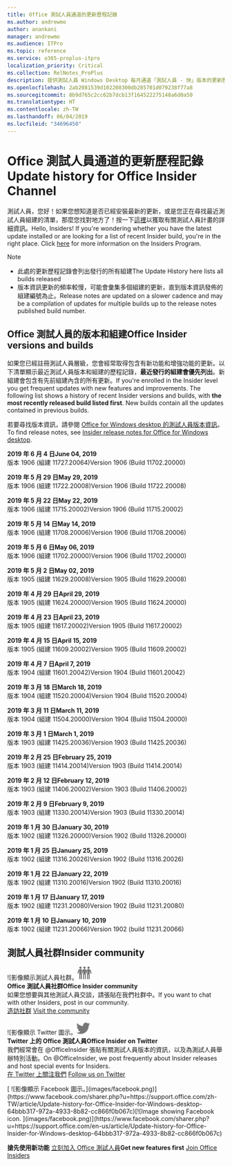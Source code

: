```yaml
---
title: Office 測試人員通道的更新歷程記錄
ms.author: andrewmo
author: anankani
manager: andrewmo
ms.audience: ITPro
ms.topic: reference
ms.service: o365-proplus-itpro
localization_priority: Critical
ms.collection: RelNotes_ProPlus
description: 提供測試人員 Windows Desktop 每月通道「測試人員 - 快」版本的更新歷程記錄
ms.openlocfilehash: 2ab2081539d102208300db285701d079238f77a8
ms.sourcegitcommit: 8b9d765c2cc62b7dcb13f164522275148a6d0a50
ms.translationtype: HT
ms.contentlocale: zh-TW
ms.lasthandoff: 06/04/2019
ms.locfileid: "34696450"
---
```

# <a name="update-history-for-office-insider-channel"></a><span data-ttu-id="7373d-103">Office 測試人員通道的更新歷程記錄</span><span class="sxs-lookup"><span data-stu-id="7373d-103">Update history for Office Insider Channel</span></span>

<span data-ttu-id="7373d-p101">測試人員，您好！如果您想知道是否已經安裝最新的更新，或是您正在尋找最近測試人員組建的清單，那麼您找對地方了！按一下[這裡](https://insider.office.com/)以獲取有關測試人員計畫的詳細資訊。</span><span class="sxs-lookup"><span data-stu-id="7373d-p101">Hello, Insiders! If you're wondering whether you have the latest update installed or are looking for a list of recent Insider build, you're in the right place. Click [here](https://insider.office.com/) for more information on the Insiders Program.</span></span>

> [!NOTE]
> - <span data-ttu-id="7373d-107">此處的更新歷程記錄會列出發行的所有組建</span><span class="sxs-lookup"><span data-stu-id="7373d-107">The Update History here lists all builds released</span></span>
> - <span data-ttu-id="7373d-108">版本資訊更新的頻率較慢，可能會彙集多個組建的更新，直到版本資訊發佈的組建編號為止。</span><span class="sxs-lookup"><span data-stu-id="7373d-108">Release notes are updated on a slower cadence and may be a compilation of updates for multiple builds up to the release notes published build number.</span></span>



## <a name="office-insider-versions-and-builds"></a><span data-ttu-id="7373d-109">Office 測試人員的版本和組建</span><span class="sxs-lookup"><span data-stu-id="7373d-109">Office Insider versions and builds</span></span>

<span data-ttu-id="7373d-p102">如果您已經註冊測試人員層級，您會經常取得包含有新功能和增強功能的更新。以下清單顯示最近測試人員版本和組建的歷程記錄，**最近發行的組建會優先列出**。新組建會包含有先前組建內含的所有更新。</span><span class="sxs-lookup"><span data-stu-id="7373d-p102">If you're enrolled in the Insider level you get frequent updates with new features and improvements. The following list shows a history of recent Insider versions and builds, with **the most recently released build listed first**. New builds contain all the updates contained in previous builds.</span></span> 

<span data-ttu-id="7373d-113">若要尋找版本資訊，請參閱 [Office for Windows desktop 的測試人員版本資訊](https://docs.microsoft.com/zh-TW/OfficeUpdates/release-notes-office-insider)。</span><span class="sxs-lookup"><span data-stu-id="7373d-113">To find release notes, see [Insider release notes for Office for Windows desktop](https://docs.microsoft.com/en-us/OfficeUpdates/release-notes-office-insider).</span></span>

[//]: # (請勿移除)

<span data-ttu-id="7373d-115">**2019 年 6 月 4 日**</span><span class="sxs-lookup"><span data-stu-id="7373d-115">**June 04, 2019**</span></span><br/>
<span data-ttu-id="7373d-116">版本 1906 (組建 11727.20064)</span><span class="sxs-lookup"><span data-stu-id="7373d-116">Version 1906 (Build 11702.20000)</span></span><br/>


<span data-ttu-id="7373d-117">**2019 年 5 月 29 日**</span><span class="sxs-lookup"><span data-stu-id="7373d-117">**May 29, 2019**</span></span><br/>
<span data-ttu-id="7373d-118">版本 1906 (組建 11722.20008)</span><span class="sxs-lookup"><span data-stu-id="7373d-118">Version 1906 (Build 11722.20008)</span></span><br/>

<span data-ttu-id="7373d-119">**2019 年 5 月 22 日**</span><span class="sxs-lookup"><span data-stu-id="7373d-119">**May 22, 2019**</span></span><br/> <span data-ttu-id="7373d-120">版本 1906 (組建 11715.20002)</span><span class="sxs-lookup"><span data-stu-id="7373d-120">Version 1906 (Build 11715.20002)</span></span><br/> 

<span data-ttu-id="7373d-121">**2019 年 5 月 14 日**</span><span class="sxs-lookup"><span data-stu-id="7373d-121">**May 14, 2019**</span></span><br/> <span data-ttu-id="7373d-122">版本 1906 (組建 11708.20006)</span><span class="sxs-lookup"><span data-stu-id="7373d-122">Version 1906 (Build 11708.20006)</span></span><br/>

<span data-ttu-id="7373d-123">**2019 年 5 月 6 日**</span><span class="sxs-lookup"><span data-stu-id="7373d-123">**May 06, 2019**</span></span><br/>
<span data-ttu-id="7373d-124">版本 1906 (組建 11702.20000)</span><span class="sxs-lookup"><span data-stu-id="7373d-124">Version 1906 (Build 11702.20000)</span></span><br/>

<span data-ttu-id="7373d-125">**2019 年 5 月 2 日**</span><span class="sxs-lookup"><span data-stu-id="7373d-125">**May 02, 2019**</span></span><br/>
<span data-ttu-id="7373d-126">版本 1905 (組建 11629.20008)</span><span class="sxs-lookup"><span data-stu-id="7373d-126">Version 1905 (Build 11629.20008)</span></span><br/>

<span data-ttu-id="7373d-127">**2019 年 4 月 29 日**</span><span class="sxs-lookup"><span data-stu-id="7373d-127">**April 29, 2019**</span></span><br/>
<span data-ttu-id="7373d-128">版本 1905 (組建 11624.20000)</span><span class="sxs-lookup"><span data-stu-id="7373d-128">Version 1905 (Build 11624.20000)</span></span><br/>

<span data-ttu-id="7373d-129">**2019 年 4 月 23 日**</span><span class="sxs-lookup"><span data-stu-id="7373d-129">**April 23, 2019**</span></span><br/> <span data-ttu-id="7373d-130">版本 1905 (組建 11617.20002)</span><span class="sxs-lookup"><span data-stu-id="7373d-130">Version 1905 (Build 11617.20002)</span></span><br/>

<span data-ttu-id="7373d-131">**2019 年 4 月 15 日**</span><span class="sxs-lookup"><span data-stu-id="7373d-131">**April 15, 2019**</span></span><br/> <span data-ttu-id="7373d-132">版本 1905 (組建 11609.20002)</span><span class="sxs-lookup"><span data-stu-id="7373d-132">Version 1905 (Build 11609.20002)</span></span><br/>

<span data-ttu-id="7373d-133">**2019 年 4 月 7 日**</span><span class="sxs-lookup"><span data-stu-id="7373d-133">**April 7, 2019**</span></span><br/> <span data-ttu-id="7373d-134">版本 1904 (組建 11601.20042)</span><span class="sxs-lookup"><span data-stu-id="7373d-134">Version 1904 (Build 11601.20042)</span></span><br/>

<span data-ttu-id="7373d-135">**2019 年 3 月 18 日**</span><span class="sxs-lookup"><span data-stu-id="7373d-135">**March 18, 2019**</span></span><br/> <span data-ttu-id="7373d-136">版本 1904 (組建 11520.20004)</span><span class="sxs-lookup"><span data-stu-id="7373d-136">Version 1904 (Build 11520.20004)</span></span><br/>

<span data-ttu-id="7373d-137">**2019 年 3 月 11 日**</span><span class="sxs-lookup"><span data-stu-id="7373d-137">**March 11, 2019**</span></span><br/> <span data-ttu-id="7373d-138">版本 1904 (組建 11504.20000)</span><span class="sxs-lookup"><span data-stu-id="7373d-138">Version 1904 (Build 11504.20000)</span></span><br/>

<span data-ttu-id="7373d-139">**2019 年 3 月 1 日**</span><span class="sxs-lookup"><span data-stu-id="7373d-139">**March 1, 2019**</span></span><br/> <span data-ttu-id="7373d-140">版本 1903 (組建 11425.20036)</span><span class="sxs-lookup"><span data-stu-id="7373d-140">Version 1903 (Build 11425.20036)</span></span><br/> 

<span data-ttu-id="7373d-141">**2019 年 2 月 25 日**</span><span class="sxs-lookup"><span data-stu-id="7373d-141">**February 25, 2019**</span></span><br/> <span data-ttu-id="7373d-142">版本 1903 (組建 11414.20014)</span><span class="sxs-lookup"><span data-stu-id="7373d-142">Version 1903 (Build 11414.20014)</span></span><br/> 

<span data-ttu-id="7373d-143">**2019 年 2 月 12 日**</span><span class="sxs-lookup"><span data-stu-id="7373d-143">**February 12, 2019**</span></span><br/> <span data-ttu-id="7373d-144">版本 1903 (組建 11406.20002)</span><span class="sxs-lookup"><span data-stu-id="7373d-144">Version 1903 (Build 11406.20002)</span></span><br/> 

<span data-ttu-id="7373d-145">**2019 年 2 月 9 日**</span><span class="sxs-lookup"><span data-stu-id="7373d-145">**February 9, 2019**</span></span><br/> <span data-ttu-id="7373d-146">版本 1903 (組建 11330.20014)</span><span class="sxs-lookup"><span data-stu-id="7373d-146">Version 1903 (Build 11330.20014)</span></span><br/> 

<span data-ttu-id="7373d-147">**2019 年 1 月 30 日**</span><span class="sxs-lookup"><span data-stu-id="7373d-147">**January 30, 2019**</span></span><br/> <span data-ttu-id="7373d-148">版本 1902 (組建 11326.20000)</span><span class="sxs-lookup"><span data-stu-id="7373d-148">Version 1902 (Build 11326.20000)</span></span><br/> 

<span data-ttu-id="7373d-149">**2019 年 1 月 25 日**</span><span class="sxs-lookup"><span data-stu-id="7373d-149">**January 25, 2019**</span></span><br/> <span data-ttu-id="7373d-150">版本 1902 (組建 11316.20026)</span><span class="sxs-lookup"><span data-stu-id="7373d-150">Version 1902 (Build 11316.20026)</span></span><br/> 

<span data-ttu-id="7373d-151">**2019 年 1 月 22 日**</span><span class="sxs-lookup"><span data-stu-id="7373d-151">**January 22, 2019**</span></span><br/> <span data-ttu-id="7373d-152">版本 1902 (組建 11310.20016)</span><span class="sxs-lookup"><span data-stu-id="7373d-152">Version 1902 (Build 11310.20016)</span></span><br/> 

<span data-ttu-id="7373d-153">**2019 年 1 月 17 日**</span><span class="sxs-lookup"><span data-stu-id="7373d-153">**January 17, 2019**</span></span><br/> <span data-ttu-id="7373d-154">版本 1902 (組建 11231.20080)</span><span class="sxs-lookup"><span data-stu-id="7373d-154">Version 1902 (Build 11231.20080)</span></span><br/>

<span data-ttu-id="7373d-155">**2019 年 1 月 10 日**</span><span class="sxs-lookup"><span data-stu-id="7373d-155">**January 10, 2019**</span></span><br/> <span data-ttu-id="7373d-156">版本 1902 (組建 11231.20066)</span><span class="sxs-lookup"><span data-stu-id="7373d-156">Version 1902 (build 11231.20066)</span></span><br/> 


## <a name="insider-community"></a><span data-ttu-id="7373d-157">測試人員社群</span><span class="sxs-lookup"><span data-stu-id="7373d-157">Insider community</span></span>

<span data-ttu-id="7373d-158">![影像顯示測試人員社群。</span><span class="sxs-lookup"><span data-stu-id="7373d-158">![Image showing insider community.</span></span> ](images/insidercommunity.png) <br/>
<span data-ttu-id="7373d-159">**Office 測試人員社群**</span><span class="sxs-lookup"><span data-stu-id="7373d-159">**Office Insider community**</span></span><br/> <span data-ttu-id="7373d-160">如果您想要與其他測試人員交談，請張貼在我們社群中。</span><span class="sxs-lookup"><span data-stu-id="7373d-160">If you want to chat with other Insiders, post in our community.</span></span><br/><span data-ttu-id="7373d-161"> 
[造訪社群](https://go.microsoft.com/fwlink/?linkid=843493)</span><span class="sxs-lookup"><span data-stu-id="7373d-161"> 
[Visit the community](https://go.microsoft.com/fwlink/?linkid=843493)</span></span><br/> 

<span data-ttu-id="7373d-162">![影像顯示 Twitter 圖示。</span><span class="sxs-lookup"><span data-stu-id="7373d-162">![Image showing twitter icon.</span></span> ](images/twitter.png)<br/>
<span data-ttu-id="7373d-163">**Twitter 上的 Office 測試人員**</span><span class="sxs-lookup"><span data-stu-id="7373d-163">**Office Insider on Twitter**</span></span><br/> <span data-ttu-id="7373d-164">我們經常會在 @OfficeInsider 張貼有關測試人員版本的資訊，以及為測試人員舉辦特別活動。</span><span class="sxs-lookup"><span data-stu-id="7373d-164">On @OfficeInsider, we post frequently about Insider releases and host special events for Insiders.</span></span><br/><span data-ttu-id="7373d-165"> 
[在 Twitter 上關注我們](https://go.microsoft.com/fwlink/?linkid=717717)</span><span class="sxs-lookup"><span data-stu-id="7373d-165"> 
[Follow us on Twitter](https://go.microsoft.com/fwlink/?linkid=717717)</span></span><br/> 

<span data-ttu-id="7373d-166">
  [
  ![影像顯示 Facebook 圖示。](images/facebook.png)](https://www.facebook.com/sharer.php?u=https://support.office.com/zh-TW/article/Update-history-for-Office-Insider-for-Windows-desktop-64bbb317-972a-4933-8b82-cc866f0b067c)</span><span class="sxs-lookup"><span data-stu-id="7373d-166">[![Image showing Facebook icon. ](images/facebook.png)](https://www.facebook.com/sharer.php?u=https://support.office.com/en-us/article/Update-history-for-Office-Insider-for-Windows-desktop-64bbb317-972a-4933-8b82-cc866f0b067c)</span></span>


<span data-ttu-id="7373d-167">**搶先使用新功能**
[立刻加入 Office 測試人員](https://insider.office.com/)</span><span class="sxs-lookup"><span data-stu-id="7373d-167">**Get new features first**
[Join Office Insiders](https://insider.office.com/)</span></span>